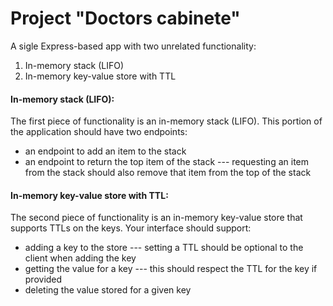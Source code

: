 # Project "Doctors cabinete"

A sigle Express-based app with two unrelated functionality:

1. In-memory stack (LIFO)
2. In-memory key-value store with TTL

#### In-memory stack (LIFO):

The first piece of functionality is an in-memory stack (LIFO). This portion of the application should have two endpoints:

- an endpoint to add an item to the stack
- an endpoint to return the top item of the stack
  --- requesting an item from the stack should also remove that item from the top of the stack

#### In-memory key-value store with TTL:

The second piece of functionality is an in-memory key-value store that supports TTLs on the keys.
Your interface should support:

- adding a key to the store
  --- setting a TTL should be optional to the client when adding the key
- getting the value for a key
  --- this should respect the TTL for the key if provided
- deleting the value stored for a given key
